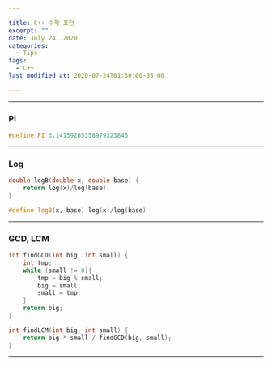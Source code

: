 ```yaml
---

title: C++ 수학 표현
excerpt: ""
date: July 24, 2020
categories:
  - Tips
tags:
  - C++
last_modified_at: 2020-07-24T01:30:00-05:00

---
```


---

### PI

```c++
#define PI 3.14159265358979323846
```

---

### Log

```c++
double logB(double x, double base) {
    return log(x)/log(base);
}

#define logB(x, base) log(x)/log(base)
```

---

### GCD, LCM

```c++
int findGCD(int big, int small) {
    int tmp;
    while (small != 0){
        tmp = big % small;
        big = small;
        small = tmp;
    }
    return big;
}

int findLCM(int big, int small) {
    return big * small / findGCD(big, small);
}
```

---
